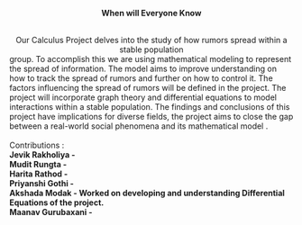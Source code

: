 <b><center>When will Everyone Know</center></b>
<br>
<center>Our Calculus Project delves into the study of how rumors spread within a stable population</center>
group. To accomplish this we are using mathematical modeling to represent the spread
of information. The model aims to improve understanding on how to track the spread of
rumors and further on how to control it. The factors influencing the spread of rumors will
be defined in the project.
The project will incorporate graph theory and differential equations to model interactions
within a stable population.
The findings and conclusions of this project have implications for diverse fields, the project
aims to close the gap between a real-world social phenomena and its mathematical model .
<br>
<br> 
Contributions :
<br>
<b>Jevik Rakholiya -  </b>
<br>
<b>Mudit Rungta -  </b>
<br>
<b>Harita Rathod -  </b>
<br>
<b>Priyanshi Gothi -  </b>
<br>
<b>Akshada Modak - Worked on developing and understanding Differential Equations of the project. </b>
<br>
<b>Maanav Gurubaxani -  </b>
<br>

